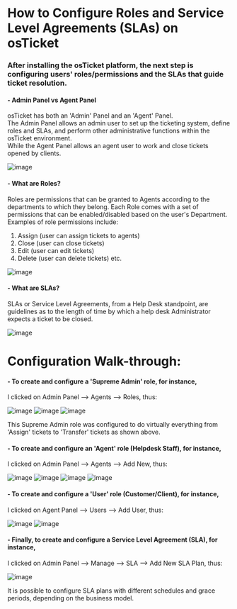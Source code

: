 <h1>How to Configure Roles and Service Level Agreements (SLAs) on osTicket</h1>

<h3>After installing the osTicket platform, the next step is configuring users' roles/permissions and the SLAs that guide ticket resolution.</h3>

<h4>- Admin Panel vs Agent Panel</h4>

osTicket has both an 'Admin' Panel and an 'Agent' Panel.  
The Admin Panel allows an admin user to set up the ticketing system, define roles and SLAs, and perform other administrative functions within the osTicket environment.  
While the Agent Panel allows an agent user to work and close tickets opened by clients.

![image](https://github.com/patrickoigwilo/ConfiguringRolesAndSlas/assets/162601853/ae8f5877-89ca-4620-b226-f13fbcc7394c)



<h4>- What are Roles?</h4>

Roles are permissions that can be granted to Agents according to the departments to which they belong. Each Role comes with a set of permissions that can be enabled/disabled based on the user's Department. Examples of role permissions include:  
1. Assign (user can assign tickets to agents)
2. Close (user can close tickets)
3. Edit (user can edit tickets)
4. Delete (user can delete tickets) etc.

![image](https://github.com/patrickoigwilo/ConfiguringRolesAndSlas/assets/162601853/0e84e226-cc67-4128-bde8-299398bd3174)

<h4>- What are SLAs?</h4>

SLAs or Service Level Agreements, from a Help Desk standpoint, are guidelines as to the length of time by which a help desk Administrator expects a ticket to be closed.

![image](https://github.com/patrickoigwilo/ConfiguringRolesAndSlas/assets/162601853/ed54f64e-8994-4891-940e-710de1abab44)


<h1>Configuration Walk-through:</h1>

<h4>- To create and configure a 'Supreme Admin' role, for instance,</h4>

I clicked on Admin Panel --> Agents --> Roles, thus:

![image](https://github.com/patrickoigwilo/ConfiguringRolesAndSlas/assets/162601853/de54aae7-8d8a-467e-a06c-3738f96d49f7)
![image](https://github.com/patrickoigwilo/ConfiguringRolesAndSlas/assets/162601853/d203b5b3-116f-4992-8154-dc2652d0d158)
![image](https://github.com/patrickoigwilo/ConfiguringRolesAndSlas/assets/162601853/cf6a1363-780c-490a-b0a1-90e1b4c0508b)

This Supreme Admin role was configured to do virtually everything from 'Assign' tickets to 'Transfer' tickets as shown above.

<h4>- To create and configure an 'Agent' role (Helpdesk Staff), for instance,</h4>

I clicked on Admin Panel --> Agents --> Add New, thus:

![image](https://github.com/patrickoigwilo/ConfiguringRolesAndSlas/assets/162601853/8cb62d10-f5c5-488e-afa1-f9d2e5308698)
![image](https://github.com/patrickoigwilo/ConfiguringRolesAndSlas/assets/162601853/83e925fb-e959-454e-b853-a55ac1720c49)
![image](https://github.com/patrickoigwilo/ConfiguringRolesAndSlas/assets/162601853/3f4994bc-6f2a-4297-8b62-ad71fbc30b33)
![image](https://github.com/patrickoigwilo/ConfiguringRolesAndSlas/assets/162601853/3adf1cde-b362-4a52-b0a3-eafe779c57f9)

<h4>- To create and configure a 'User' role (Customer/Client), for instance,</h4>

I clicked on Agent Panel --> Users --> Add User, thus:

![image](https://github.com/patrickoigwilo/ConfiguringRolesAndSlas/assets/162601853/ebe9f2e9-adf8-45b2-bfa9-a27e746170ba)
![image](https://github.com/patrickoigwilo/ConfiguringRolesAndSlas/assets/162601853/13a8098f-0602-4b3c-8691-1d8adb70991c)

<h4>- Finally, to create and configure a Service Level Agreement (SLA), for instance,</h4>

I clicked on Admin Panel --> Manage --> SLA --> Add New SLA Plan, thus:

![image](https://github.com/patrickoigwilo/ConfiguringRolesAndSlas/assets/162601853/926a1c32-8d95-4707-9737-fd3325ae8a46)

It is possible to configure SLA plans with different schedules and grace periods, depending on the business model.
